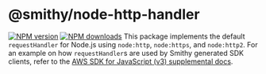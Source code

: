 # @smithy/node-http-handler
[![NPM version](https://img.shields.io/npm/v/@smithy/node-http-handler/latest.svg)](https://www.npmjs.com/package/@smithy/node-http-handler)
[![NPM downloads](https://img.shields.io/npm/dm/@smithy/node-http-handler.svg)](https://www.npmjs.com/package/@smithy/node-http-handler)
This package implements the default `requestHandler` for Node.js using `node:http`, `node:https`, and `node:http2`.
For an example on how `requestHandler`s are used by Smithy generated SDK clients, refer to
the [AWS SDK for JavaScript (v3) supplemental docs](https://github.com/aws/aws-sdk-js-v3/blob/main/supplemental-docs/CLIENTS.md#request-handler-requesthandler).
